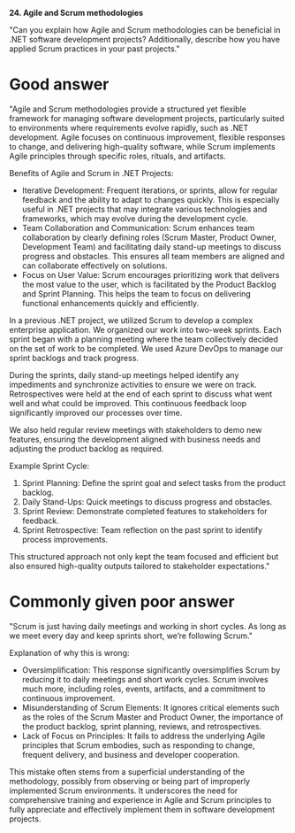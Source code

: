 **24. Agile and Scrum methodologies**

"Can you explain how Agile and Scrum methodologies can be beneficial in .NET software development projects? Additionally, describe how you have applied Scrum practices in your past projects."

# Good answer

"Agile and Scrum methodologies provide a structured yet flexible framework for managing software development projects, particularly suited to environments where requirements evolve rapidly, such as .NET development. Agile focuses on continuous improvement, flexible responses to change, and delivering high-quality software, while Scrum implements Agile principles through specific roles, rituals, and artifacts.

Benefits of Agile and Scrum in .NET Projects:
- Iterative Development: Frequent iterations, or sprints, allow for regular feedback and the ability to adapt to changes quickly. This is especially useful in .NET projects that may integrate various technologies and frameworks, which may evolve during the development cycle.
- Team Collaboration and Communication: Scrum enhances team collaboration by clearly defining roles (Scrum Master, Product Owner, Development Team) and facilitating daily stand-up meetings to discuss progress and obstacles. This ensures all team members are aligned and can collaborate effectively on solutions.
- Focus on User Value: Scrum encourages prioritizing work that delivers the most value to the user, which is facilitated by the Product Backlog and Sprint Planning. This helps the team to focus on delivering functional enhancements quickly and efficiently.

In a previous .NET project, we utilized Scrum to develop a complex enterprise application. We organized our work into two-week sprints. Each sprint began with a planning meeting where the team collectively decided on the set of work to be completed. We used Azure DevOps to manage our sprint backlogs and track progress.

During the sprints, daily stand-up meetings helped identify any impediments and synchronize activities to ensure we were on track. Retrospectives were held at the end of each sprint to discuss what went well and what could be improved. This continuous feedback loop significantly improved our processes over time.

We also held regular review meetings with stakeholders to demo new features, ensuring the development aligned with business needs and adjusting the product backlog as required.

Example Sprint Cycle:
1.	Sprint Planning: Define the sprint goal and select tasks from the product backlog.
2.	Daily Stand-Ups: Quick meetings to discuss progress and obstacles.
3.	Sprint Review: Demonstrate completed features to stakeholders for feedback.
4.	Sprint Retrospective: Team reflection on the past sprint to identify process improvements.

This structured approach not only kept the team focused and efficient but also ensured high-quality outputs tailored to stakeholder expectations."

# Commonly given poor answer

"Scrum is just having daily meetings and working in short cycles. As long as we meet every day and keep sprints short, we’re following Scrum."

Explanation of why this is wrong:
- Oversimplification: This response significantly oversimplifies Scrum by reducing it to daily meetings and short work cycles. Scrum involves much more, including roles, events, artifacts, and a commitment to continuous improvement.
- Misunderstanding of Scrum Elements: It ignores critical elements such as the roles of the Scrum Master and Product Owner, the importance of the product backlog, sprint planning, reviews, and retrospectives.
- Lack of Focus on Principles: It fails to address the underlying Agile principles that Scrum embodies, such as responding to change, frequent delivery, and business and developer cooperation.

This mistake often stems from a superficial understanding of the methodology, possibly from observing or being part of improperly implemented Scrum environments. It underscores the need for comprehensive training and experience in Agile and Scrum principles to fully appreciate and effectively implement them in software development projects.
